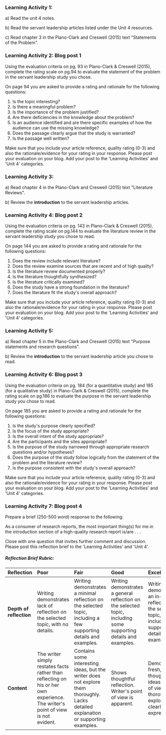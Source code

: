 ### Learning Activity 1:

a\) Read the unit 4 notes. 

b\) Read the servant leadership articles listed under the Unit 4 resources.  

c\) Read chapter 3 in the Plano-Clark and Creswell \(2015\) text "Statements of the Problem".

### Learning Activity 2: Blog post 1

Using the evaluation criteria on pg. 93 in Plano-Clark & Creswell \(2015\), complete the rating scale on pg.94 to evaluate the statement of the problem in the servant leadership study you chose.

On page 94 you are asked to provide a rating and rationale for the following questions:

1. Is the topic interesting?
2. Is there a meaningful problem?
3. Is the importance of the problem justified?
4. Are there deficiencies in the knowledge about the problem?
5. Is an audience identified and are there specific examples of how the audience can use the missing knowledge?
6. Does the passage clearly argue that the study is warranted?
7. Is the passage well written?

Make sure that you include your article reference, quality rating \(0-3\) and also the rationale/evidence for your rating in your response.  Please post your evaluation on your blog.  Add your post to the 'Learning Activities' and 'Unit 4' categories.

### Learning Activity 3:

a\) Read chapter 4 in the Plano-Clark and Creswell \(2015\) text "Literature Reviews".

b\) Review the **introduction** to the servant leadership articles.

### Learning Activity 4: Blog post 2

Using the evaluation criteria on pg. 143 in Plano-Clark & Creswell \(2015\), complete the rating scale on pg.144 to evaluate the literature review in the servant leadership study you chose to read.

On page 144 you are asked to provide a rating and rationale for the following questions:

1. Does the review include relevant literature?
2. Does the review examine sources that are recent and of high quality?
3. Is the literature review documented properly?
4. Is the literature thoughtfully synthesized?
5. Is the literature critically examined?
6. Does the study have a strong foundation in the literature?
7. Does the literature fit the study's overall approach?

Make sure that you include your article reference, quality rating \(0-3\) and also the rationale/evidence for your rating in your response.  Please post your evaluation on your blog.  Add your post to the 'Learning Activities' and 'Unit 4' categories.

### Learning Activity 5:

a\) Read chapter 5 in the Plano-Clark and Creswell \(2015\) text "Purpose statements and research questions".

b\) Review the **introduction** to the servant leadership article you chose to read.

### Learning Activity 6: Blog post 3

Using the evaluation criteria on pg. 184 \(for a quantitative study\) and 185 \(for a qualitative study\) in Plano-Clark & Creswell \(2015\), complete the rating scale on pg.186 to evaluate the purpose in the servant leadership study you chose to read.

On page 185 you are asked to provide a rating and rationale for the following questions:

1. Is the study's purpose clearly specified?
2. Is the focus of the study appropriate?
3. Is the overall intent of the study appropriate?
4. Are the participants and the sites appropriate?
5. Is the purpose of the study narrowed through appropriate research questions and/or hypotheses?
6. Does the purpose of the study follow logically from the statement of the problem and the literature review?
7. Is the purpose consistent with the study's overall approach?

Make sure that you include your article reference, quality rating \(0-3\) and also the rationale/evidence for your rating in your response.  Please post your evaluation on your blog.  Add your post to the 'Learning Activities' and 'Unit 4' categories.

### Learning Activity 7: Blog post 4

Prepare a brief \(250-500 word\) response to the following:

As a consumer of research reports, the most important thing\(s\) for me in the introduction section of a high-quality research report is/are . . .

Close with one question that invites further comment and discussion. Please post this reflection brief to the 'Learning Activities' and 'Unit 4'.

##### Reflection Brief Rubric:

| Reflection | Poor | Fair | Good | Excellent |
| :--- | :--- | :--- | :--- | :--- |
| **Depth of reflection** | Writing demonstrates lack of reflection on the selected topic, with no details. | Writing demonstrates a minimal reflection on the selected topic, including a few supporting details and examples. | Writing demonstrates a general reflection on the selected topic, including some supporting details and examples. | Writing demonstrates an in-depth reflection on the selected topic, including supporting details and examples. |
| **Content** | The writer simply restates facts rather than reflecting on his or her own experience.  The writer's point of view is not evident. | Contains some interesting ideas, but the writer does not explore them thoroughly.  Lacks detailed explanation or supporting examples. | Shows thoughtful reflection.  Writer's point of view is apparent. | Demonstrates fresh, original thought and ideas.  Point of view is thoroughly explored and clearly expressed. |



